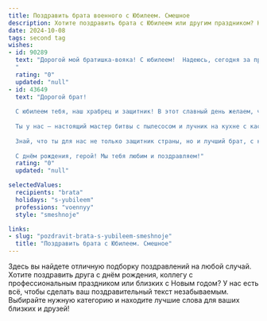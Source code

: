 ```yaml
---
title: Поздравить брата военного с Юбилеем. Смешное
description: Хотите поздравить брата с Юбилеем или другим праздником? Наш ИИ создаст незабываемое поздравление, а вы обязательно выделитесь среди других.  
date: 2024-10-08
tags: second tag
wishes:
- id: 90289
  text: "Дорогой мой братишка-вояка! С юбилеем!  Надеюсь, сегодня за праздничным столом ты будешь не таким суровым, как на плацу, и  граната, которую ты запустил в мою жизнь, окажется не взрывчаткой, а  бомбой смеха и радости! Пусть твои победы будут столь же громкими, как твой храп после боевых походов (шутка, конечно!), а жизнь – полна ярких моментов и  …  меньше неожиданных проверок!  С праздником, герой!
  "
  rating: "0"
  updated: "null"
- id: 43649
  text: "Дорогой брат!
  
  С юбилеем тебя, наш храбрец и защитник! В этот славный день желаем, чтобы твоя жизнь была не полна тревог и свистков, а окрашена только яркими моментами и смехом. Пусть твой армейский опыт превращается в нескончаемые комедийные истории, а не в запасы сухпайка!
  
  Ты у нас — настоящий мастер битвы с пылесосом и лучник на кухне с кастрюлей! Пусть даже в самые сложные моменты ты остаёшься бесстрашным и не теряешь чувства юмора. Желаем, чтобы твоя форма всегда оставалась стильной и удобно сидела, а выходные были как долгожданный отпуск — только без сержантов и с максимальным комфортом!
  
  Знай, что ты для нас не только защитник страны, но и лучший брат, с которым всегда можно поделиться радостями и слезами юмора. Пусть твоя жизнь будет как крепость — с позолотой и уютом, а мы всегда будем в твоем строю!
  
  С днём рождения, герой! Мы тебя любим и поздравляем!"
  rating: "0"
  updated: "null"

selectedValues:
  recipients: "brata"
  holidays: "s-yubileem"
  professions: "voennyy"
  style: "smeshnoje"

links:
- slug: "pozdravit-brata-s-yubileem-smeshnoje"
  title: "Поздравить брата с Юбилеем. Смешное"
---
```


Здесь вы найдете отличную подборку поздравлений на любой случай.
Хотите поздравить друга с днём рождения, коллегу с профессиональным праздником или близких с Новым годом? У нас есть всё, чтобы сделать ваш поздравительный текст незабываемым. Выбирайте нужную категорию и находите лучшие слова для ваших близких и друзей!
